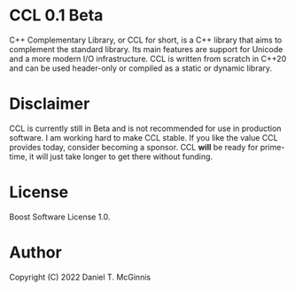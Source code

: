 # CCL 0.1 Beta

C++ Complementary Library, or CCL for short, is a C++ library that aims to
complement the standard library. Its main features are support for Unicode
and a more modern I/O infrastructure. CCL is written from scratch in C++20
and can be used header-only or compiled as a static or dynamic library.

# Disclaimer

CCL is currently still in Beta and is not recommended for use in production
software. I am working hard to make CCL stable. If you like the value CCL
provides today, consider becoming a sponsor. CCL **will** be ready for
prime-time, it will just take longer to get there without funding.

# License

Boost Software License 1.0.

# Author

Copyright (C) 2022 Daniel T. McGinnis
